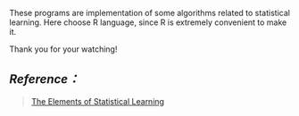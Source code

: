 These programs are implementation of some algorithms related to statistical learning.
Here choose R language, since R is extremely convenient to make it.

Thank you for your watching!

*Reference：*
-------------------
>[The Elements of Statistical Learning](http://www-stat.stanford.edu/ElemStatLearn)

